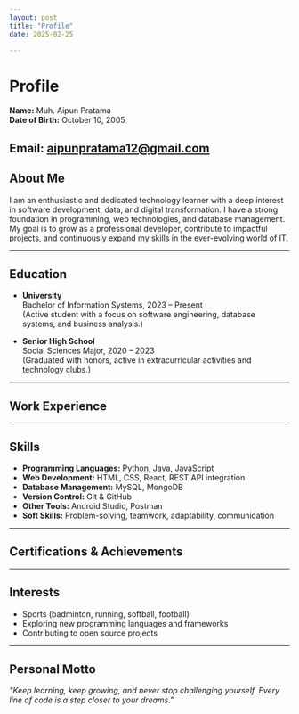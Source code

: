 ```yaml
---
layout: post
title: "Profile"
date: 2025-02-25

---
```


# Profile

**Name:** Muh. Aipun Pratama  
**Date of Birth:** October 10, 2005

**Email:** aipunpratama12@gmail.com  
---

## About Me

I am an enthusiastic and dedicated technology learner with a deep interest in software development, data, and digital transformation. I have a strong foundation in programming, web technologies, and database management. My goal is to grow as a professional developer, contribute to impactful projects, and continuously expand my skills in the ever-evolving world of IT.

---

## Education

- **University**  
  Bachelor of Information Systems, 2023 – Present  
  (Active student with a focus on software engineering, database systems, and business analysis.)

- **Senior High School**  
  Social Sciences Major, 2020 – 2023  
  (Graduated with honors, active in extracurricular activities and technology clubs.)

---

## Work Experience


---

## Skills

- **Programming Languages:** Python, Java, JavaScript  
- **Web Development:** HTML, CSS, React, REST API integration  
- **Database Management:** MySQL, MongoDB  
- **Version Control:** Git & GitHub  
- **Other Tools:** Android Studio, Postman  
- **Soft Skills:** Problem-solving, teamwork, adaptability, communication

---

## Certifications & Achievements

---

## Interests

- Sports (badminton, running, softball, football)
- Exploring new programming languages and frameworks
- Contributing to open source projects

---

## Personal Motto

*"Keep learning, keep growing, and never stop challenging yourself. Every line of code is a step closer to your dreams."*